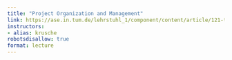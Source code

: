 ```yaml
---
title: "Project Organization and Management"
link: https://ase.in.tum.de/lehrstuhl_1/component/content/article/121-teaching/st18/962-pom18?Itemid=115
instructors:
- alias: krusche
robotsdisallow: true
format: lecture
---
```

